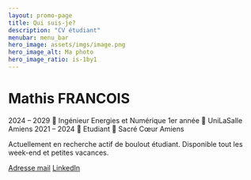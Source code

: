 ```yaml
---
layout: promo-page
title: Qui suis-je?
description: "CV étudiant"
menubar: menu_bar
hero_image: assets/imgs/image.png
hero_image_alt: Ma photo
hero_image_ratio: is-1by1
---
```


# Mathis FRANCOIS
2024 – 2029  Ingénieur Energies et Numérique 1er année  UniLaSalle Amiens
2021 – 2024  Etudiant  Sacré Cœur Amiens

Actuellement en recherche actif de boulout étudiant.
Disponible tout les week-end et petites vacances.

[Adresse mail](mathis.francois80@outlook.fr)
[LinkedIn](linkedin.com/in/mathis-françois)




